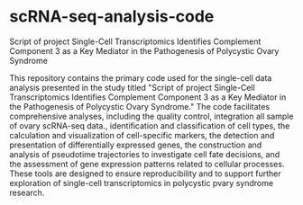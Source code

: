 # scRNA-seq-analysis-code
Script of project Single-Cell Transcriptomics Identifies Complement Component 3 as a Key Mediator in the Pathogenesis of Polycystic Ovary Syndrome

This repository contains the primary code used for the single-cell data analysis presented in the study titled "Script of project Single-Cell Transcriptomics Identifies Complement Component 3 as a Key Mediator in the Pathogenesis of Polycystic Ovary Syndrome." 
The code facilitates comprehensive analyses, including the quality control, integration all sample of ovary scRNA-seq data., identification and classification of cell types, the calculation and visualization of cell-specific markers, the detection and presentation of differentially expressed genes, the construction and analysis of pseudotime trajectories to investigate cell fate decisions, and the assessment of gene expression patterns related to cellular processes. These tools are designed to ensure reproducibility and to support further exploration of single-cell transcriptomics in polycystic pvary syndrome research.

